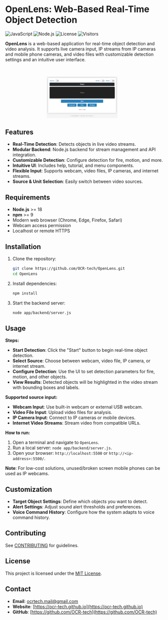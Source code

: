 # OpenLens: Web-Based Real-Time Object Detection

![JavaScript](https://img.shields.io/badge/javascript-ES6%2B-blue)
![Node.js](https://img.shields.io/badge/node.js-18%2B-blue)
![License](https://img.shields.io/badge/license-MIT-blue)
![Visitors](https://visitor-badge.laobi.icu/badge?page_id=OCR-tech.OpenLens)

**OpenLens** is a web-based application for real-time object detection and video analysis. It supports live camera input, IP streams from IP cameras and mobile phone cameras, and video files with customizable detection settings and an intuitive user interface.

<br/>
<p align="center">
<img src="app/img/img1a.png" style="width:45%; height:auto;">&emsp;
</p>

## Features

- **Real-Time Detection**: Detects objects in live video streams.
- **Modular Backend**: Node.js backend for stream management and API integration.
- **Customizable Detection**: Configure detection for fire, motion, and more.
- **Intuitive UI**: Includes help, tutorial, and menu components.
- **Flexible Input**: Supports webcam, video files, IP cameras, and internet streams.
- **Source & Unit Selection**: Easily switch between video sources.

## Requirements

- **Node.js** >= 18
- **npm** >= 9
- Modern web browser (Chrome, Edge, Firefox, Safari)
- Webcam access permission
- Localhost or remote HTTPS

## Installation

1. Clone the repository:
   ```sh
   git clone https://github.com/OCR-tech/OpenLens.git
   cd OpenLens
   ```

2. Install dependencies:
   ```sh
   npm install
   ```

3. Start the backend server:
   ```sh
   node app/backend/server.js
   ```

<!-- 4. Open [index.html](index.html) in your browser. -->

## Usage

**Steps:**
- **Start Detection**: Click the "Start" button to begin real-time object detection.
- **Select Source**: Choose between webcam, video file, IP camera, or internet stream.
- **Configure Detection**: Use the UI to set detection parameters for fire, motion, and other objects.
- **View Results**: Detected objects will be highlighted in the video stream with bounding boxes and labels.

**Supported source input:**

- **Webcam Input**: Use built-in webcam or external USB webcam.
- **Video File Input**: Upload video files for analysis.
- **IP Camera Input**: Connect to IP cameras or mobile devices.
- **Internet Video Streams**: Stream video from compatible URLs.

**How to run:**

1. Open a terminal and navigate to `OpenLens`.
2. Run a local server: `node app/backend/server.js`.
3. Open your browser: `http://localhost:5500` or `http://<ip-address>:5500/`.

<!-- ![Demo Screenshot](docs/public/img/img1a.png) -->
<!-- <br/>
<p align="center">
<img src="docs/public/img/img1b.png" style="width:35%; height:auto;">&emsp;
</p> -->

**Note**: For low-cost solutions, unused/broken screen mobile phones can be used as IP webcams.

## Customization
<!-- You can customize the system's behavior by modifying the configuration settings in the config.yaml file:
The system's behavior can be customized by modifying the default settings in the `config.py` file: -->
- **Target Object Settings**: Define which objects you want to detect.
- **Alert Settings**: Adjust sound alert thresholds and preferences.
- **Voice Command History**: Configure how the system adapts to voice command history.

## Contributing

See [CONTRIBUTING](CONTRIBUTING.md) for guidelines.

## License

This project is licensed under the [MIT License](LICENSE).

## Contact

- **Email**: ocrtech.mail@gmail.com
- **Website**: [https://ocr-tech.github.io](https://ocr-tech.github.io)
- **GitHub**: [https://github.com/OCR-tech](https://github.com/OCR-tech)

